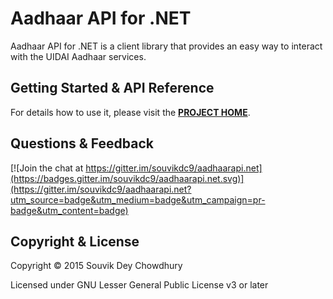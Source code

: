 ﻿# Aadhaar API for .NET
Aadhaar API for .NET is a client library that provides an easy way to interact with the UIDAI Aadhaar services.

## Getting Started & API Reference
For details how to use it, please visit the **[PROJECT HOME](http://souvikdc9.github.io/aadhaarapi.net)**.

## Questions & Feedback
[![Join the chat at https://gitter.im/souvikdc9/aadhaarapi.net](https://badges.gitter.im/souvikdc9/aadhaarapi.net.svg)](https://gitter.im/souvikdc9/aadhaarapi.net?utm_source=badge&utm_medium=badge&utm_campaign=pr-badge&utm_content=badge)

## Copyright & License
Copyright © 2015 Souvik Dey Chowdhury

Licensed under GNU Lesser General Public License v3 or later